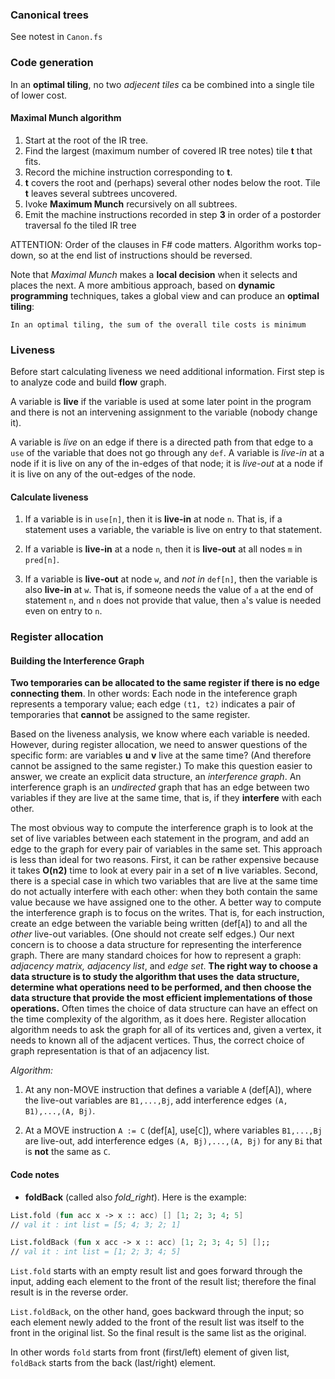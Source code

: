 ### Canonical trees

See notest in `Canon.fs`

### Code generation

In an **optimal tiling**, no two _adjecent tiles_ ca be combined into a single tile
of lower cost.

#### Maximal Munch algorithm

1. Start at the root of the IR tree.
2. Find the largest (maximum number of covered IR tree notes) tile **t** that fits.
3. Record the michine instruction corresponding to **t**.
4. **t** covers the root and (perhaps) several other nodes below the root.
   Tile **t** leaves several subtrees uncovered.
5. Ivoke **Maximum Munch** recursively on all subtrees.
6. Emit the machine instructions recorded in step **3** in order of a
   postorder traversal fo the tiled IR tree

ATTENTION: Order of the clauses in F# code matters. Algorithm works top-down, so
at the end list of instructions should be reversed.

Note that _Maximal Munch_ makes a **local decision** when it selects and places the next.
A more ambitious approach, based on **dynamic programming** techniques, takes a global view
and can produce an **optimal tiling**:
```
In an optimal tiling, the sum of the overall tile costs is minimum
```

### Liveness

Before start calculating liveness we need additional information. First step is
to analyze code and build **flow** graph.

A variable is **live** if the variable is used at some later point in the program
and there is not an intervening assignment to the variable (nobody change it).

A variable is _live_ on an edge if there is a directed path from that
edge to a `use` of the variable that does not go through any `def`. A variable is
_live-in_ at a node if it is live on any of the in-edges of that node; it is _live-out_
at a node if it is live on any of the out-edges of the node.

#### Calculate liveness

1. If a variable is in `use[n]`, then it is **live-in** at node `n`. That is, if a statement
   uses a variable, the variable is live on entry to that statement.

2. If a variable is **live-in** at a node `n`, then it is **live-out** at all nodes `m` in `pred[n]`.

3. If a variable is **live-out** at node `w`, and _not in_ `def[n]`, then the variable is also
   **live-in** at `w`. That is, if someone needs the value of `a` at the end of statement `n`,
   and `n` does not provide that value, then `a`'s value is needed even on entry to `n`.

### Register allocation

#### Building the Interference Graph

**Two temporaries can be allocated to the same register if there is no edge connecting them**.
In other words:
Each node in the inteference graph represents a temporary value; each edge `(t1, t2)` indicates
a pair of temporaries that **cannot** be assigned to the same register.

 Based on the liveness analysis, we know where each variable is needed. However, during
register allocation, we need to answer questions of the specific form: are variables **u**
and **v** live at the same time? (And therefore cannot be assigned to the same register.)
To make this question easier to answer, we create an explicit data structure, an
_interference graph_. An interference graph is an _undirected_ graph that has an edge
between two variables if they are live at the same time, that is, if they **interfere**
with each other.

  The most obvious way to compute the interference graph is to look at the set of live
variables between each statement in the program, and add an edge to the graph for every
pair of variables in the same set. This approach is less than ideal for two
reasons. First, it can be rather expensive because it takes **O(n2)** time to look at
every pair in a set of **n** live variables. Second, there is a special case in which two
variables that are live at the same time do not actually interfere with each other: when
they both contain the same value because we have assigned one to the other.  A better way
to compute the interference graph is to focus on the writes.  That is, for each
instruction, create an edge between the variable being written (def[`A`]) to and all the
_other_ live-out variables. (One should not create self edges.)  Our next concern is to
choose a data structure for representing the interference graph. There are many standard
choices for how to represent a graph: _adjacency matrix, adjacency list_, and _edge set_.
**The right way to choose a data structure is to study the algorithm that uses the**
**data structure, determine what operations need to be performed, and then choose the**
**data structure that provide the most efficient implementations of those operations.**
Often times the choice of data structure can have an effect on the time complexity of the
algorithm, as it does here. Register allocation algorithm needs to ask the graph for all
of its vertices and, given a vertex, it needs to known all of the adjacent vertices. Thus,
the correct choice of graph representation is that of an adjacency list.

_Algorithm:_

1. At any non-MOVE instruction that defines a variable `A` (def[A]), where the live-out
   variables are `B1,...,Bj`, add interference edges `(A, B1),...,(A, Bj)`.

2. At a MOVE instruction `A := C` (def[`A`], use[`C`]), where variables `B1,...,Bj` are
   live-out, add interference edges `(A, Bj),...,(A, Bj)` for any `Bi` that is **not** the
   same as `C`.

#### Code notes

- **foldBack** (called also _fold\_right_). Here is the example:

```fsharp
List.fold (fun acc x -> x :: acc) [] [1; 2; 3; 4; 5]
// val it : int list = [5; 4; 3; 2; 1]

List.foldBack (fun x acc -> x :: acc) [1; 2; 3; 4; 5] [];;
// val it : int list = [1; 2; 3; 4; 5]
```
`List.fold` starts with an empty result list and goes forward through the input, adding each element
to the front of the result list; therefore the final result is in the reverse order.

`List.foldBack`, on the other hand, goes backward through the input; so each element newly added to
the front of the result list was itself to the front in the original list. So the final result is the
same list as the original.

In other words `fold` starts from front (first/left) element of given list, `foldBack` starts from the
back (last/right) element.